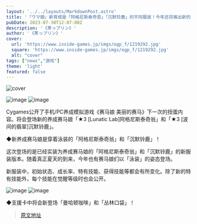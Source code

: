 ```yaml
---
layout: '../../layouts/MarkdownPost.astro'
title: '『ウマ娘』新育成是「阿格尼斯泰奇恩」「沉默铃鹿」的不同服装！今年还将推出新的“泳装服装”'
pubDate: 2023-07-30T12:07:00Z
description: '《茶っプリン》'
author: '《茶っプリン》'
cover:
  url: 'https://www.inside-games.jp/imgs/ogp_f/1219292.jpg'
  square: 'https://www.inside-games.jp/imgs/ogp_f/1219292.jpg'
  alt: "cover"
tags: ["news","游戏"]
theme: 'light'
featured: false
---
```


![cover](https://www.inside-games.jp/imgs/ogp_f/1219292.jpg)

![image](https://www.inside-games.jp/imgs/zoom/1219281.jpg)
![image](https://www.inside-games.jp/imgs/zoom/1219283.jpg)

Cygames公开了手机/PC养成模拟游戏《赛马娘 美丽的赛马》下一次的扭蛋内容。将会登场新的养成赛马娘「★3 [Lunatic Lab]阿格尼斯泰奇翁」和「★3 [波间的翡翠]沉默铃鹿」。

◆新养成赛马娘是穿着泳装的「阿格尼斯泰奇翁」和「沉默铃鹿」！

这次登场的是已经实装为养成赛马娘的「阿格尼斯泰奇翁」和「沉默铃鹿」的新服装版本。随着真正夏天的到来，今年也有赛马娘们以「泳装」的姿态登场。

新服装中，初始状态、成长率、特有技能、获得技能等都会有所变化。除了新的特有技能外，每个技能在觉醒等级时也会公开。

![image](https://www.inside-games.jp/imgs/zoom/1219282.jpg)
![image](https://www.inside-games.jp/imgs/zoom/1219284.jpg)

◆支援卡中将会新登场「曼哈顿咖啡」和「丛林口袋」！

>[原文地址](https://www.inside-games.jp/article/2023/07/30/147526.html)  